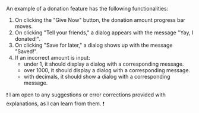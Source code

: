 An example of a donation feature has the following functionalities:

1. On clicking the "Give Now" button, the donation amount progress bar moves.
2. On clicking "Tell your friends," a dialog appears with the message "Yay, I donated!".
3. On clicking "Save for later," a dialog shows up with the message "Saved!".
4. If an incorrect amount is input:
   - under 1, it should display a dialog with a corresponding message.
   - over 1000, it should display a dialog with a corresponding message.
   - with decimals, it should show a dialog with a corresponding message.


❗ I am open to any suggestions or error corrections provided with explanations, as I can learn from them. ❗
